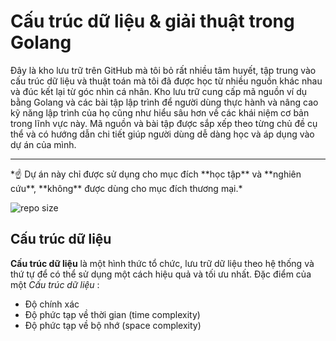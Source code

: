 # Cấu trúc dữ liệu & giải thuật trong Golang
Đây là kho lưu trữ trên GitHub mà tôi bỏ rất nhiều tâm huyết, tập trung vào cấu trúc dữ liệu và thuật toán mà tôi đã được học từ nhiều nguồn khác nhau và đúc kết lại từ góc nhìn cá nhân. Kho lưu trữ cung cấp mã nguồn ví dụ bằng Golang và các bài tập lập trình để người dùng thực hành và nâng cao kỹ năng lập trình của họ cũng như hiểu sâu hơn về các khái niệm cơ bản trong lĩnh vực này. Mã nguồn và bài tập được sắp xếp theo từng chủ đề cụ thể và có hướng dẫn chi tiết giúp người dùng dễ dàng học và áp dụng vào dự án của mình.

<hr>
*☝ Dự án này chỉ được sử dụng cho mục đích **học tập** và **nghiên cứu**, **không** được dùng cho mục đích thương mại.*

![repo size](https://img.shields.io/github/repo-size/quaan2hand/golang-algorithms.svg)
## Cấu trúc dữ liệu
**Cấu trúc dữ liệu** là một hình thức tổ chức, lưu trữ dữ liệu theo hệ thống và thứ tự để có thể sử dụng một cách hiệu quả và tối ưu nhất. Đặc điểm của một <i>Cấu trúc dữ liệu </i>:
- Độ chính xác
- Độ phức tạp về thời gian (time complexity)
- Độ phức tạp về bộ nhớ (space complexity)